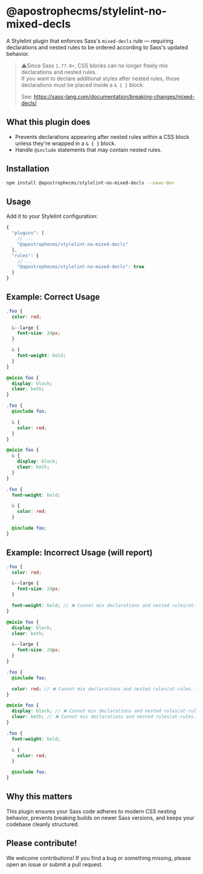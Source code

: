 # @apostrophecms/stylelint-no-mixed-decls 

A Stylelint plugin that enforces Sass's `mixed-decls` rule — requiring declarations and nested rules to be ordered according to Sass's updated behavior.

>⚠️Since Sass `1.77.0+`, CSS blocks can no longer freely mix declarations and nested rules.  
> If you want to declare additional styles after nested rules, those declarations must be placed inside a `& { }` block.
>
> See: https://sass-lang.com/documentation/breaking-changes/mixed-decls/

## What this plugin does

- Prevents declarations appearing after nested rules within a CSS block unless they're wrapped in a `& { }` block.
- Handle `@include` statements that may contain nested rules.

## Installation

```bash
npm install @apostrophecms/stylelint-no-mixed-decls --save-dev
```

## Usage

Add it to your Stylelint configuration:

```js
{
  "plugins": [
    // ...
    "@apostrophecms/stylelint-no-mixed-decls"
  ],
  "rules": {
    // ...
    "@apostrophecms/stylelint-no-mixed-decls": true
  }
}
```

## Example: Correct Usage

```scss
.foo {
  color: red;

  &--large {
    font-size: 24px;
  }

  & {
    font-weight: bold;
  }
}
```

```scss
@mixin foo {
  display: block;
  clear: both;
}

.foo {
  @include foo;

  & {
    color: red;
  }
}
```

```scss
@mixin foo {
  & {
    display: block;
    clear: both;
  }
}

.foo {
  font-weight: bold;

  & {
    color: red;
  }

  @include foo;
}
```

## Example: Incorrect Usage (will report)

```scss
.foo {
  color: red;

  &--large {
    font-size: 24px;
  }

  font-weight: bold; // ❌ Cannot mix declarations and nested rules/at-rules. Group them together or wrap declarations in a nested "& { }" block. See https://sass-lang.com/documentation/breaking-changes/mixed-decls/
}
```

```scss
@mixin foo {
  display: block;
  clear: both;

  &--large {
    font-size: 24px;
  }
}

.foo {
  @include foo;

  color: red; // ❌ Cannot mix declarations and nested rules/at-rules. Group them together or wrap declarations in a nested "& { }" block. See https://sass-lang.com/documentation/breaking-changes/mixed-decls/
}
```

```scss
@mixin foo {
  display: block; // ❌ Cannot mix declarations and nested rules/at-rules. Group them together or wrap declarations in a nested "& { }" block. See https://sass-lang.com/documentation/breaking-changes/mixed-decls/
  clear: both; // ❌ Cannot mix declarations and nested rules/at-rules. Group them together or wrap declarations in a nested "& { }" block. See https://sass-lang.com/documentation/breaking-changes/mixed-decls/
}

.foo {
  font-weight: bold;

  & {
    color: red;   
  }

  @include foo;
}
```


## Why this matters

This plugin ensures your Sass code adheres to modern CSS nesting behavior, prevents breaking builds on newer Sass versions, and keeps your codebase cleanly structured.

## Please contribute!

We welcome contributions! If you find a bug or something missing, please open an issue or submit a pull request.
